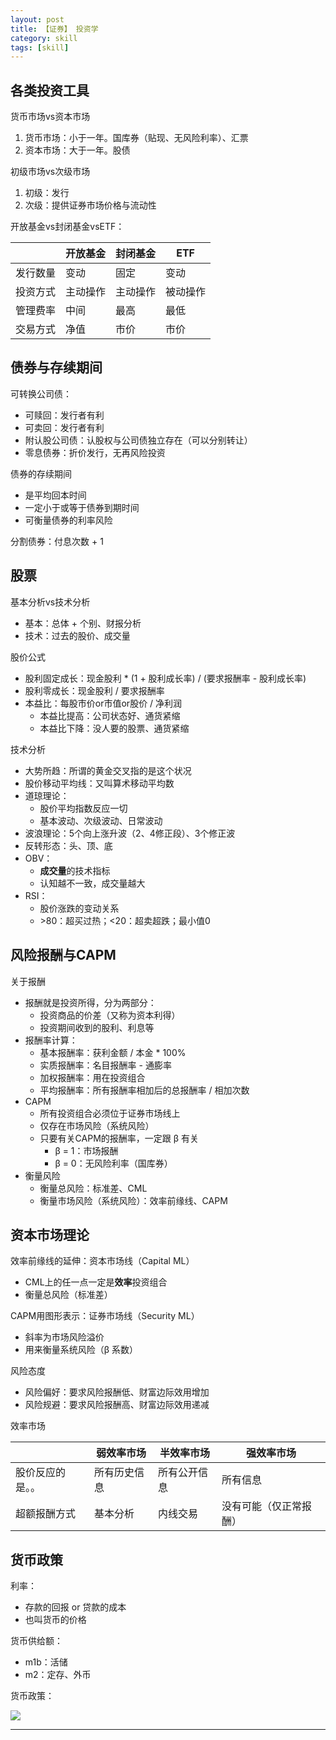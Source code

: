 ```yaml
---
layout: post
title: 【证券】 投资学
category: skill
tags: [skill]
---
```


## 各类投资工具

货币市场vs资本市场
1. 货币市场：小于一年。国库券（贴现、无风险利率）、汇票
2. 资本市场：大于一年。股债

初级市场vs次级市场
1. 初级：发行
2. 次级：提供证券市场价格与流动性

开放基金vs封闭基金vsETF：
<table>
    <thead>
        <tr>
            <th></th>
            <th>开放基金</th>
            <th>封闭基金</th>
            <th>ETF</th>
        </tr>
    </thead>
    <tbody>
        <tr>
            <td>发行数量</td>
            <td>变动</td>
            <td>固定</td>
            <td>变动</td>
        </tr>
        <tr>
            <td>投资方式</td>
            <td>主动操作</td>
            <td>主动操作</td>
            <td>被动操作</td>
        </tr>
        <tr>
            <td>管理费率</td>
            <td>中间</td>
            <td>最高</td>
            <td>最低</td>
        </tr>
        <tr>
            <td>交易方式</td>
            <td>净值</td>
            <td>市价</td>
            <td>市价</td>
        </tr>
    </tbody>
</table>

## 债券与存续期间

可转换公司债：
- 可赎回：发行者有利
- 可卖回：发行者有利
- 附认股公司债：认股权与公司债独立存在（可以分别转让）
- 零息债券：折价发行，无再风险投资

债券的存续期间
- 是平均回本时间
- 一定小于或等于债券到期时间
- 可衡量债券的利率风险

分割债券：付息次数 + 1

## 股票

基本分析vs技术分析
- 基本：总体 + 个别、财报分析
- 技术：过去的股价、成交量

股价公式
- 股利固定成长：现金股利 * (1 + 股利成长率) / (要求报酬率 - 股利成长率)
- 股利零成长：现金股利 / 要求报酬率
- 本益比：每股市价or市值or股价 / 净利润
    - 本益比提高：公司状态好、通货紧缩
    - 本益比下降：没人要的股票、通货紧缩

技术分析
- 大势所趋：所谓的黄金交叉指的是这个状况
- 股价移动平均线：又叫算术移动平均数
- 道琼理论：
    - 股价平均指数反应一切
    - 基本波动、次级波动、日常波动
- 波浪理论：5个向上涨升波（2、4修正段）、3个修正波
- 反转形态：头、顶、底
- OBV：
    - **成交量**的技术指标
    - 认知越不一致，成交量越大
- RSI：
    - 股价涨跌的变动关系
    - \>80：超买过热；<20：超卖超跌；最小值0

## 风险报酬与CAPM

关于报酬
- 报酬就是投资所得，分为两部分：
    - 投资商品的价差（又称为资本利得）
    - 投资期间收到的股利、利息等
- 报酬率计算：
    - 基本报酬率：获利金额 / 本金 * 100%
    - 实质报酬率：名目报酬率 - 通膨率
    - 加权报酬率：用在投资组合
    - 平均报酬率：所有报酬率相加后的总报酬率 / 相加次数
- CAPM
    - 所有投资组合必须位于证券市场线上
    - 仅存在市场风险（系统风险）
    - 只要有关CAPM的报酬率，一定跟 β 有关
        - β = 1：市场报酬
        - β = 0：无风险利率（国库券）
- 衡量风险
    - 衡量总风险：标准差、CML
    - 衡量市场风险（系统风险）：效率前缘线、CAPM

## 资本市场理论

效率前缘线的延伸：资本市场线（Capital ML）
- CML上的任一点一定是**效率**投资组合
- 衡量总风险（标准差）

CAPM用图形表示：证券市场线（Security ML）
- 斜率为市场风险溢价
- 用来衡量系统风险（β 系数）

风险态度
- 风险偏好：要求风险报酬低、财富边际效用增加
- 风险规避：要求风险报酬高、财富边际效用递减

效率市场
<table>
    <thead>
        <tr>
            <th></th>
            <th>弱效率市场</th>
            <th>半效率市场</th>
            <th>强效率市场</th>
        </tr>
    </thead>
    <tbody>
        <tr>
            <td>股价反应的是。。</td>
            <td>所有历史信息</td>
            <td>所有公开信息</td>
            <td>所有信息</td>
        </tr>
        <tr>
            <td>超额报酬方式</td>
            <td>基本分析</td>
            <td>内线交易</td>
            <td>没有可能（仅正常报酬）</td>
        </tr>
    </tbody>
</table>

## 货币政策

利率：
- 存款的回报 or 贷款的成本
- 也叫货币的价格

货币供给额：
- m1b：活储
- m2：定存、外币

货币政策：

![](https://www.hauchenglee.com/assets/images/financial/securities/货币政策.png)

---